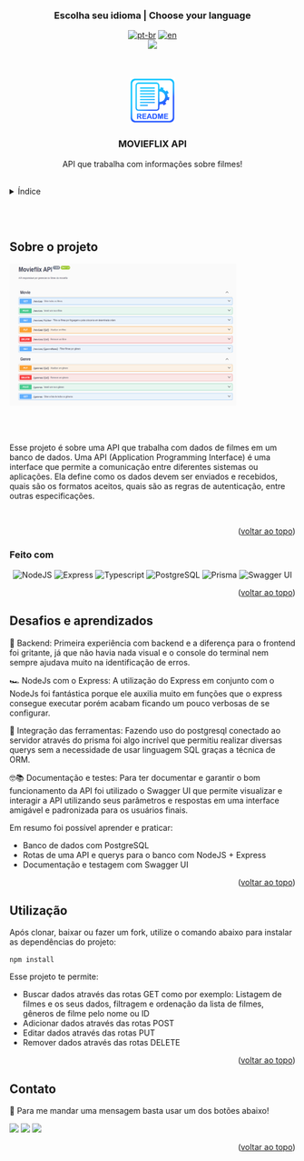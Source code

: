 ### <div align="center">Escolha seu idioma | Choose your language </div>

<div align="center">

[![pt-br](https://img.shields.io/badge/lang-pt--br-green.svg)](https://github.com/edilan-ribeiro/movieflix-api/blob/main/README.md) 
[![en](https://img.shields.io/badge/lang-en-red.svg)](https://github.com/edilan-ribeiro/movieflix-api/blob/main/README.en.md)<br>
<img src="https://user-images.githubusercontent.com/73097560/115834477-dbab4500-a447-11eb-908a-139a6edaec5c.gif">

</div>
<br>
<a name="readme-top"></a>

<br />
<div align="center">
  <a href="https://github.com/edilan-ribeiro/movieflix-api">
    <img src="./src/public/logo.png" alt="Logo" width="80" height="80">
  </a>

<h3 align="center">MOVIEFLIX API</h3>

  <p align="center">
    API que trabalha com informações sobre filmes!
  </p>
  
</div>

<br>

<details>
  <summary>Índice</summary>
  <ol>
    <li>
      <a href="#sobre-o-projeto">Sobre o projeto</a>
      <ul>
        <li><a href="#feito-com">Feito com</a></li>
        <li><a href="#desafios-e-aprendizados">Desafios e aprendizados</a></li>
        </ul>
    </li>
    <li><a href="#utilização">Utilização</a></li>
    <li><a href="#contato">Contato</a></li>
  </ol>
</details>

<br><br>
## Sobre o projeto

 <img src="./src/public/desktop.png" alt="imagem do swagger com a API online" width="400" height="250">


<br><br>

Esse projeto é sobre uma API que trabalha com dados de filmes em um banco de dados.
Uma API (Application Programming Interface) é uma interface que permite a comunicação entre diferentes sistemas ou aplicações.
Ela define como os dados devem ser enviados e recebidos, quais são os formatos aceitos, quais são as regras de autenticação, entre outras especificações. 

<br>



<p align="right">(<a href="#readme-top">voltar ao topo</a>)</p>



### Feito com

<div align="center">

![NodeJS](https://img.shields.io/badge/node.js-20232a.svg?style=for-the-badge&logo=node.js&logoColor=%237CFC00)
![Express](https://img.shields.io/badge/express-20232a.svg?style=for-the-badge&logo=express&logoColor=white)
![Typescript](https://img.shields.io/badge/typescript-20232a.svg?style=for-the-badge&logo=typescript)
![PostgreSQL](https://img.shields.io/badge/postgres-20232a.svg?style=for-the-badge&logo=postgresql&logoColor=white)
![Prisma](https://img.shields.io/badge/prisma-20232a.svg?style=for-the-badge&logo=prisma&logoColor=0A6FA1)
![Swagger UI](https://img.shields.io/badge/swagger-20232a.svg?style=for-the-badge&logo=swagger&logoColor=85EA2D)

</div>

<p align="right">(<a href="#readme-top">voltar ao topo</a>)</p>



## Desafios e aprendizados

🧰 Backend: Primeira experiência com backend e a diferença para o frontend foi gritante, já que não havia nada visual e o console do terminal nem sempre ajudava muito na identificação de erros.

 🏎️ NodeJs com o Express: A utilização do Express em conjunto com o NodeJs foi fantástica porque ele auxilia muito em funções que o express consegue executar porém acabam ficando um pouco verbosas de se configurar.

🔗 Integração das ferramentas: Fazendo uso do postgresql conectado ao servidor através do prisma foi algo incrível que permitiu realizar diversas querys sem a necessidade de usar linguagem SQL graças a técnica de ORM.

🤓📚 Documentação e testes: Para ter documentar e garantir o bom funcionamento da API foi utilizado o Swagger UI que permite visualizar e interagir a API utilizando seus parâmetros e respostas em uma interface amigável e padronizada para os usuários finais.


Em resumo foi possível aprender e praticar:
 - Banco de dados com PostgreSQL
 - Rotas de uma API e querys para o banco com NodeJS + Express
 - Documentação e testagem com Swagger UI


 <p align="right">(<a href="#readme-top">voltar ao topo</a>)</p>

## Utilização

Após clonar, baixar ou fazer um fork, utilize o comando abaixo para instalar as dependências do projeto:

```shell
npm install
```

Esse projeto te permite:
- Buscar dados através das rotas GET como por exemplo: Listagem de filmes e os seus dados, filtragem e ordenação da lista de filmes, gêneros de filme pelo nome ou ID
- Adicionar dados através das rotas POST
- Editar dados através das rotas PUT
- Remover dados através das rotas DELETE

<p align="right">(<a href="#readme-top">voltar ao topo</a>)</p>

## Contato

💌 Para me mandar uma mensagem basta usar um dos botões abaixo!<br>

  <a href = "mailto:edilanbusiness@gmail.com" target="_blank"><img src="https://img.shields.io/badge/-gmail-333333?style=flat&logo=gmail&logoColor=EA4335" height="25"></a>
  <a href="https://www.linkedin.com/in/edilan-ribeiro-santos" target="_blank"><img src="https://img.shields.io/badge/-linkedin-333333?style=flat&logo=linkedin&logoColor=0A66C2" height="25"></a> 
  <a href="https://whatsa.me/5561983769634/?t=Ol%C3%A1,%20vim%20atrav%C3%A9s%20do%20seu%20GitHub!" target="_blank">
  <img src="https://img.shields.io/badge/-whatsapp-333333?style=flat&logo=whatsapp&logoColor=25D366" height="25"></a>



<p align="right">(<a href="#readme-top">voltar ao topo</a>)</p>
